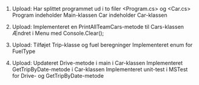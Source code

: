 1. Upload: Har splittet programmet ud i to filer <Program.cs> og <Car.cs>
Program indeholder Main-klassen
Car indeholder Car-klassen

2. Upload:
Implementeret en PrintAllTeamCars-metode til Cars-klassen
Ændret i Menu med Console.Clear();

3. Upload:
Tilføjet Trip-klasse og fuel beregninger
Implementeret enum for FuelType

4. Upload:
Updateret Drive-metode i main i Car-klassen
Implementeret GetTripByDate-metode i Car-klassen
Implementeret unit-test i MSTest for Drive- og GetTripByDate-metode